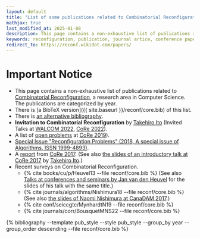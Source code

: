```yaml
---
layout: default
title: "List of some publications related to Combinatorial Reconfiguration"
mathjax: true
last_modified_at: 2025-01-08
description: This page contains a non-exhaustive list of publications related to Combinatorial Reconfiguration
keywords: reconfiguration, publication, journal artice, conference paper, preprint
redirect_to: https://reconf.wikidot.com/papers/
---
```


<div class="alert alert-info" markdown="1">
<h1 class="alert-heading">Important Notice</h1>

* This page contains a non-exhaustive list of publications related to [Combinatorial Reconfiguration](https://en.wikipedia.org/wiki/Reconfiguration), a research area in Computer Science. The publications are categorized by year.
* There is [a BibTeX version]({{ site.baseurl }}/reconf/core.bib) of this list. 
* There is [an alternative bibliography](http://www.ecei.tohoku.ac.jp/alg/coresurvey/).
* **Invitation to Combinatorial Reconfiguration** by [Takehiro Ito](http://www.dais.is.tohoku.ac.jp/take/) (Invited Talks at [WALCOM 2022](https://youtu.be/gwrIyuT3F8w?t=21308), [CoRe 2022](https://www.birs.ca/events/2022/5-day-workshops/22w5090/videos/watch/202205091037-Ito.html)).
* A list of [open problems](https://pagesperso.g-scop.grenoble-inp.fr/~bousquen/CoRe_2019/CoRe_2019_Open_Problems.pdf) at [CoRe 2019](http://oc.inpg.fr/conf/core2019/Main/HomePage)).
* [Special Issue "Reconfiguration Problems" (2018, A special issue of Algorithms, ISSN 1999-4893)](http://www.mdpi.com/journal/algorithms/special_issues/Reconfiguration_Problems).
* A [report](http://www.birs.ca/workshops/2017/17w5066/report17w5066.pdf) from [CoRe 2017](http://www.birs.ca/events/2017/5-day-workshops/17w5066). (See also [the slides of an introductory talk at CoRe 2017](http://www.ecei.tohoku.ac.jp/alg/core/page/170123CoRe2017_talk.pdf) by [Takehiro Ito](http://www.ecei.tohoku.ac.jp/alg/take/).)
* Recent surveys on Combinatorial Reconfiguration.
  * {% cite books/cu/p/Heuvel13 --file reconf/core.bib %} (See also [Talks at conferences and seminars by Jan van den Heuvel](http://www.maths.lse.ac.uk/Personal/jan/talks.html) for the slides of his talk with the same title.)
  * {% cite journals/algorithms/Nishimura18 --file reconf/core.bib %} (See also [the slides of Naomi Nishimura at CanaDAM 2017](http://cs.uwaterloo.ca/~nishi/reconfcanadam2017slides.pdf).)
  * {% cite conf/seiccgtc/MynhardtN19 --file reconf/core.bib %}
  * {% cite journals/corr/BousquetMNS22 --file reconf/core.bib %}

</div>

<div class="publication">
{% bibliography --template pub_style --style pub_style --group_by year --group_order descending --file reconf/core.bib %}
</div>

